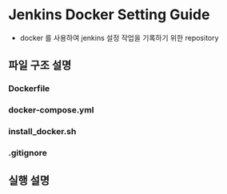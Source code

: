 # Jenkins Docker Setting Guide

- docker 를 사용하여 jenkins 설정 작업을 기록하기 위한 repository 

## 파일 구조 설명

### Dockerfile


### docker-compose.yml

### install_docker.sh

### .gitignore

## 실행 설명
